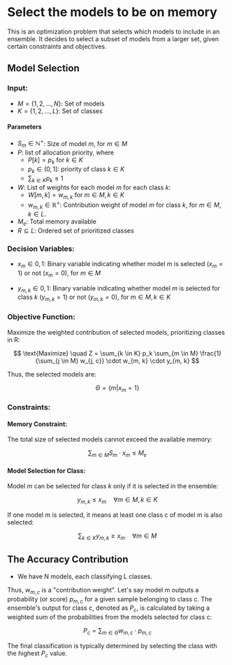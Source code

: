 # Select the models to be on memory

This is an optimization problem that selects which models to include in an ensemble.
It decides to select a subset of models from a larger set, given certain constraints and objectives.


## Model Selection

### Input:

- $M = \{1, 2, \dots, N \}$: Set of models
- $K = \{1, 2, \dots, L \}$: Set of classes

#### Parameters

- $S_m \in \mathbb{N}^+$: Size of model $m$, for $m \in M$
- $P$: list of allocation priority, where
    - $P[k] = p_k$ for $k \in K$
    - $p_k \in (0, 1]$: priority of class $k \in K$
    - $\sum_{k \in K} p_k \leq 1$
- $W$: List of weights for each model $m$ for each class $k$:
    - $W[m, k] = w_{m,k}$ for $m \in M, k \in K$
    - $w_{m,k} \in \mathbb{R}^{+}$: Contribution weight of model $m$ for class $k$, for $m \in M, k \in L$.
- $M_e$: Total memory available
- $R \subseteq L$: Ordered set of prioritized classes


### Decision Variables:

- $x_m \in {0, 1}$: Binary variable indicating whether model $m$ is selected ($x_m = 1$) or not ($x_m = 0$), for $m \in M$

- $y_{m,k} \in {0, 1}$: Binary variable indicating whether model $m$ is selected for class $k$ ($y_{m,k} = 1$) or not ($y_{m,k} = 0$), for $m \in M, k \in K$




### Objective Function:

Maximize the weighted contribution of selected models, prioritizing classes in R:


$$
\text{Maximize} \quad Z = \sum_{k \in K} p_k \sum_{m \in M} \frac{1}{\sum_{j \in M} w_{j, c}} \cdot w_{m, k} \cdot y_{m, k}
$$


Thus, the selected models are:

$$
\Theta = \{m | x_m = 1 \}
$$


### Constraints:

#### Memory Constraint:

The total size of selected models cannot exceed the available memory:

$$
\sum_{m \in M} S_m \cdot x_m \leq M_e
$$

#### Model Selection for Class:

Model $m$ can be selected for class $k$ only if it is selected in the ensemble:

$$
y_{m,k} \leq x_m \quad \forall m \in M, k \in K
$$

If one model m is selected, it means at least one class c of model m is also selected:

$$
\sum_{k \in K} y_{m,k} \ge x_m \quad \forall m \in M
$$


## The Accuracy Contribution

- We have N models, each classifying L classes.

Thus, $w_{m,c}$ is a "contribution weight".
Let's say model m outputs a probability (or score) $p_{m,c}$ for a given sample belonging to class c. The ensemble's output for class c, denoted as $P_c$, is calculated by taking a weighted sum of the probabilities from the models selected for class c:

$$P_c = \sum_{m \in \Theta} w_{m, c} \cdot p_{m,c}$$


The final classification is typically determined by selecting the class with the highest $P_c$ value.
